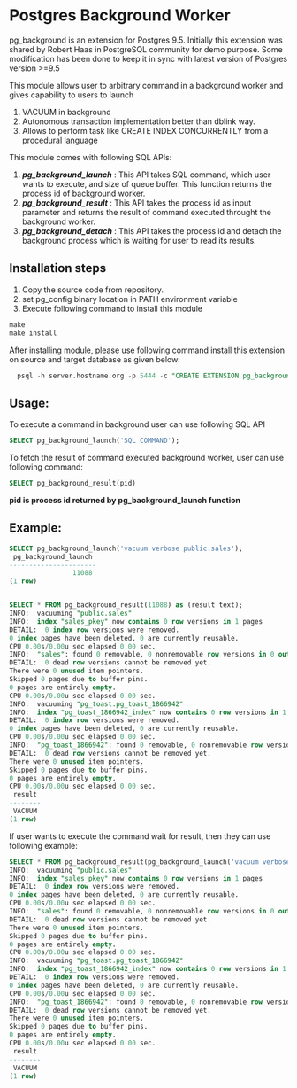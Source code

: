 # Postgres Background Worker

pg_background is an extension for Postgres 9.5.
Initially this extension was shared by Robert Haas in PostgreSQL community for demo purpose. Some modification has been done to keep it in sync with latest version of Postgres version >=9.5

This module allows user to arbitrary command in a background worker and gives capability to users to launch 

1. VACUUM in background
2. Autonomous transaction implementation better than dblink way.
3. Allows to perform task like CREATE INDEX CONCURRENTLY from a procedural language 

This module comes with following SQL APIs:

1. ***pg_background_launch*** : This API takes SQL command, which user wants to execute, and size of queue buffer. This function returns the process id of background worker.
2. ***pg_background_result*** : This API takes the process id as input parameter and returns the result of command executed throught the background worker.
3. ***pg_background_detach*** : This API takes the process id and detach the background process which is waiting for user to read its results.

## Installation steps

1. Copy the source code from repository.
2. set pg_config binary location in PATH environment variable
3. Execute following command to install this module
```sql
make
make install
```
After installing module, please use following command install this extension on source and target database as given below:
```sql
  psql -h server.hostname.org -p 5444 -c "CREATE EXTENSION pg_background;" dbname
```

## Usage:

To execute a command in background user can use following SQL API
```sql
SELECT pg_background_launch('SQL COMMAND');
```

To fetch the result of command executed background worker, user can use following command:
```sql
SELECT pg_background_result(pid)
```

**pid is process id returned by pg_background_launch function**

## Example:

```sql
SELECT pg_background_launch('vacuum verbose public.sales');
 pg_background_launch 
----------------------
                11088
(1 row)


SELECT * FROM pg_background_result(11088) as (result text);
INFO:  vacuuming "public.sales"
INFO:  index "sales_pkey" now contains 0 row versions in 1 pages
DETAIL:  0 index row versions were removed.
0 index pages have been deleted, 0 are currently reusable.
CPU 0.00s/0.00u sec elapsed 0.00 sec.
INFO:  "sales": found 0 removable, 0 nonremovable row versions in 0 out of 0 pages
DETAIL:  0 dead row versions cannot be removed yet.
There were 0 unused item pointers.
Skipped 0 pages due to buffer pins.
0 pages are entirely empty.
CPU 0.00s/0.00u sec elapsed 0.00 sec.
INFO:  vacuuming "pg_toast.pg_toast_1866942"
INFO:  index "pg_toast_1866942_index" now contains 0 row versions in 1 pages
DETAIL:  0 index row versions were removed.
0 index pages have been deleted, 0 are currently reusable.
CPU 0.00s/0.00u sec elapsed 0.00 sec.
INFO:  "pg_toast_1866942": found 0 removable, 0 nonremovable row versions in 0 out of 0 pages
DETAIL:  0 dead row versions cannot be removed yet.
There were 0 unused item pointers.
Skipped 0 pages due to buffer pins.
0 pages are entirely empty.
CPU 0.00s/0.00u sec elapsed 0.00 sec.
 result    
--------
 VACUUM
(1 row)

```

If user wants to execute the command wait for result, then they can use following example:
```sql
SELECT * FROM pg_background_result(pg_background_launch('vacuum verbose public.sales')) as (result TEXT);
INFO:  vacuuming "public.sales"
INFO:  index "sales_pkey" now contains 0 row versions in 1 pages
DETAIL:  0 index row versions were removed.
0 index pages have been deleted, 0 are currently reusable.
CPU 0.00s/0.00u sec elapsed 0.00 sec.
INFO:  "sales": found 0 removable, 0 nonremovable row versions in 0 out of 0 pages
DETAIL:  0 dead row versions cannot be removed yet.
There were 0 unused item pointers.
Skipped 0 pages due to buffer pins.
0 pages are entirely empty.
CPU 0.00s/0.00u sec elapsed 0.00 sec.
INFO:  vacuuming "pg_toast.pg_toast_1866942"
INFO:  index "pg_toast_1866942_index" now contains 0 row versions in 1 pages
DETAIL:  0 index row versions were removed.
0 index pages have been deleted, 0 are currently reusable.
CPU 0.00s/0.00u sec elapsed 0.00 sec.
INFO:  "pg_toast_1866942": found 0 removable, 0 nonremovable row versions in 0 out of 0 pages
DETAIL:  0 dead row versions cannot be removed yet.
There were 0 unused item pointers.
Skipped 0 pages due to buffer pins.
0 pages are entirely empty.
CPU 0.00s/0.00u sec elapsed 0.00 sec.
 result 
--------
 VACUUM
(1 row)
```
